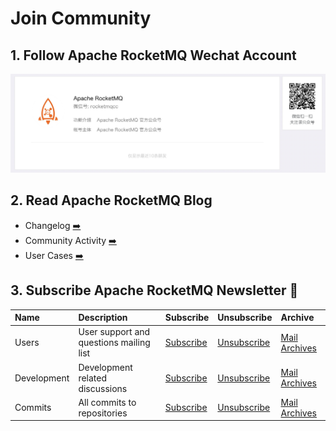 # Join Community


## 1. Follow Apache RocketMQ Wechat Account

![Screen Shot 2022-07-08 at 5.33.07 PM](../../static/img/contact.jpeg)




## 2. Read Apache RocketMQ Blog
- Changelog [➡️](/release-notes)
- Community Activity [➡️](/events)
- User Cases [➡️](/blog)




## 3. Subscribe Apache RocketMQ Newsletter 📮

| Name        | Description                             | Subscribe                                                 | Unsubscribe                                                  | Archive                                                      |
| :---------- | :-------------------------------------- | :-------------------------------------------------------- | :----------------------------------------------------------- | :----------------------------------------------------------- |
| Users       | User support and questions mailing list | [Subscribe](mailto:users-subscribe@rocketmq.apache.org)   | [Unsubscribe](mailto:users-unsubscribe@rocketmq.apache.org)  | [Mail Archives](https://lists.apache.org/list.html?users@rocketmq.apache.org) |
| Development | Development related discussions         | [Subscribe](mailto:dev-subscribe@rocketmq.apache.org)     | [Unsubscribe](mailto:dev-unsubscribe@rocketmq.apache.org)    | [Mail Archives](https://lists.apache.org/list.html?dev@rocketmq.apache.org) |
| Commits     | All commits to repositories             | [Subscribe](mailto:commits-subscribe@rocketmq.apache.org) | [Unsubscribe](mailto:commits-unsubscribe@rocketmq.apache.org) | [Mail Archives](https://lists.apache.org/list.html?commits@rocketmq.apache.org) |

